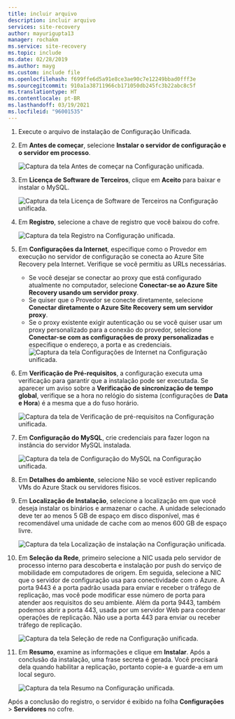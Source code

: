 ```yaml
---
title: incluir arquivo
description: incluir arquivo
services: site-recovery
author: mayurigupta13
manager: rochakm
ms.service: site-recovery
ms.topic: include
ms.date: 02/28/2019
ms.author: mayg
ms.custom: include file
ms.openlocfilehash: f699ffe6d5a91e8ce3ae90c7e12249bbad0fff3e
ms.sourcegitcommit: 910a1a38711966cb171050db245fc3b22abc8c5f
ms.translationtype: HT
ms.contentlocale: pt-BR
ms.lasthandoff: 03/19/2021
ms.locfileid: "96001535"
---
```

1. Execute o arquivo de instalação de Configuração Unificada.
2. Em **Antes de começar**, selecione **Instalar o servidor de configuração e o servidor em processo**.

    ![Captura da tela Antes de começar na Configuração unificada.](./media/site-recovery-add-configuration-server/combined-wiz1.png)

3. Em **Licença de Software de Terceiros**, clique em **Aceito** para baixar e instalar o MySQL.

    ![Captura da tela Licença de Software de Terceiros na Configuração unificada.](./media/site-recovery-add-configuration-server/combined-wiz2.png)
4. Em **Registro**, selecione a chave de registro que você baixou do cofre.

    ![Captura da tela Registro na Configuração unificada.](./media/site-recovery-add-configuration-server/combined-wiz3.png)
5. Em **Configurações da Internet**, especifique como o Provedor em execução no servidor de configuração se conecta ao Azure Site Recovery pela Internet. Verifique se você permitiu as URLs necessárias.

    - Se você desejar se conectar ao proxy que está configurado atualmente no computador, selecione **Conectar-se ao Azure Site Recovery usando um servidor proxy**.
    - Se quiser que o Provedor se conecte diretamente, selecione **Conectar diretamente o Azure Site Recovery sem um servidor proxy**.
    - Se o proxy existente exigir autenticação ou se você quiser usar um proxy personalizado para a conexão do provedor, selecione **Conectar-se com as configurações de proxy personalizadas** e especifique o endereço, a porta e as credenciais.
     ![Captura da tela Configurações de Internet na Configuração unificada.](./media/site-recovery-add-configuration-server/combined-wiz4.png)
6. Em **Verificação de Pré-requisitos**, a configuração executa uma verificação para garantir que a instalação pode ser executada. Se aparecer um aviso sobre a **Verificação de sincronização de tempo global**, verifique se a hora no relógio do sistema (configurações de **Data e Hora**) é a mesma que a do fuso horário.

    ![Captura da tela de Verificação de pré-requisitos na Configuração unificada.](./media/site-recovery-add-configuration-server/combined-wiz5.png)
7. Em **Configuração do MySQL**, crie credenciais para fazer logon na instância do servidor MySQL instalada.

    ![Captura da tela de Configuração do MySQL na Configuração unificada.](./media/site-recovery-add-configuration-server/combined-wiz6.png)
8. Em **Detalhes do ambiente**, selecione Não se você estiver replicando VMs do Azure Stack ou servidores físicos. 
9. Em **Localização de Instalação**, selecione a localização em que você deseja instalar os binários e armazenar o cache. A unidade selecionado deve ter ao menos 5 GB de espaço em disco disponível, mas é recomendável uma unidade de cache com ao menos 600 GB de espaço livre.

    ![Captura da tela Localização de instalação na Configuração unificada.](./media/site-recovery-add-configuration-server/combined-wiz8.png)
10. Em **Seleção da Rede**, primeiro selecione a NIC usada pelo servidor de processo interno para descoberta e instalação por push do serviço de mobilidade em computadores de origem. Em seguida, selecione a NIC que o servidor de configuração usa para conectividade com o Azure. A porta 9443 é a porta padrão usada para enviar e receber o tráfego de replicação, mas você pode modificar esse número de porta para atender aos requisitos do seu ambiente. Além da porta 9443, também podemos abrir a porta 443, usada por um servidor Web para coordenar operações de replicação. Não use a porta 443 para enviar ou receber tráfego de replicação.

    ![Captura da tela Seleção de rede na Configuração unificada.](./media/site-recovery-add-configuration-server/combined-wiz9.png)


11. Em **Resumo**, examine as informações e clique em **Instalar**. Após a conclusão da instalação, uma frase secreta é gerada. Você precisará dela quando habilitar a replicação, portanto copie-a e guarde-a em um local seguro.

    ![Captura da tela Resumo na Configuração unificada.](./media/site-recovery-add-configuration-server/combined-wiz10.png)

Após a conclusão do registro, o servidor é exibido na folha **Configurações** > **Servidores** no cofre.

